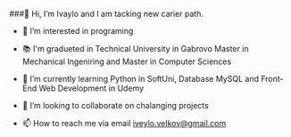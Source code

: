 ###👋 Hi, I’m Ivaylo and I am tacking new carier path.
- 👀 I’m interested in programing

- 📚 I'm gradueted in Technical University in Gabrovo 
Master in Mechanical Ingeniring and Master in Computer Sciences

- 🌱 I’m currently learning Python in SoftUni, Database MySQL and Front-End Web Development in Udemy
- 💞️ I’m looking to collaborate on chalanging projects
- 📫 How to reach me via email iveylo.velkov@gmail.com

<!---
VelkovIv/VelkovIv is a ✨ special ✨ repository because its `README.md` (this file) appears on your GitHub profile.
You can click the Preview link to take a look at your changes.
--->
